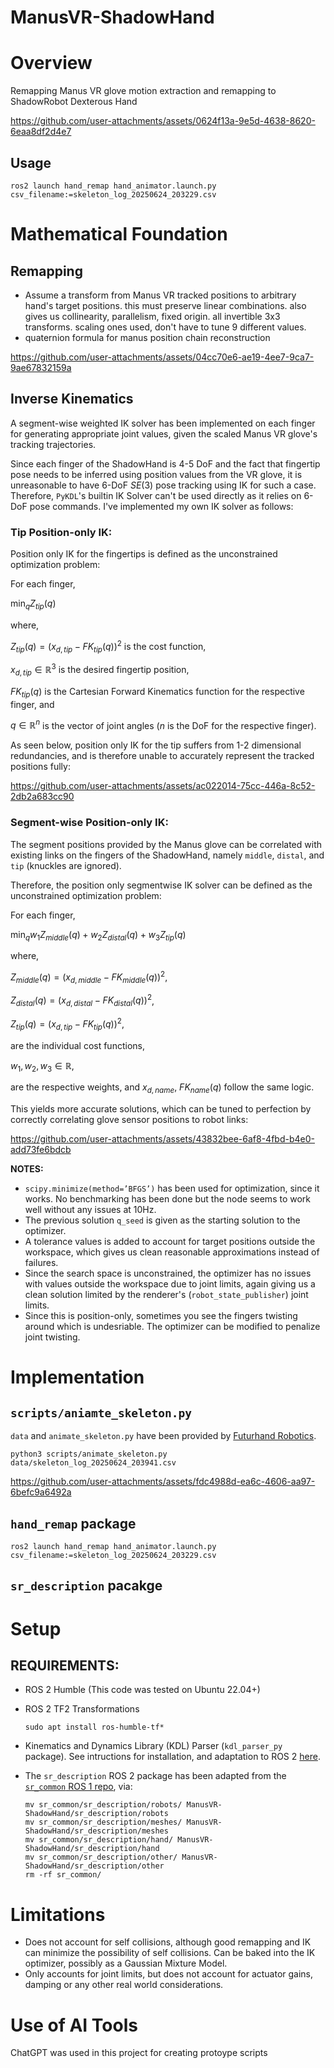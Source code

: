 # ManusVR-ShadowHand

# Overview
Remapping Manus VR glove motion extraction and remapping to ShadowRobot Dexterous Hand

https://github.com/user-attachments/assets/0624f13a-9e5d-4638-8620-6eaa8df2d4e7

## Usage
```
ros2 launch hand_remap hand_animator.launch.py csv_filename:=skeleton_log_20250624_203229.csv
```

# Mathematical Foundation

## Remapping
- Assume a transform from Manus VR tracked positions to arbitrary hand's target positions. this must preserve linear combinations. also gives us collinearity, parallelism, fixed origin. all invertible 3x3 transforms. scaling ones used, don't have to tune 9 different values.
- quaternion formula for manus position chain reconstruction

https://github.com/user-attachments/assets/04cc70e6-ae19-4ee7-9ca7-9ae67832159a

## Inverse Kinematics

A segment-wise weighted IK solver has been implemented on each finger for generating appropriate joint values, given the scaled Manus VR glove's tracking trajectories.

Since each finger of the ShadowHand is 4-5 DoF and the fact that fingertip pose needs to be inferred using position values from the VR glove, it is unreasonable to have 6-DoF $SE(3)$ pose tracking using IK for such a case.
Therefore, `PyKDL`'s builtin IK Solver can't be used directly as it relies on 6-DoF pose commands.
I've implemented my own IK solver as follows:

### Tip Position-only IK:

Position only IK for the fingertips is defined as the unconstrained optimization problem:

For each finger,

$\min_{q} Z_{tip}(q)$

where,

$Z_{tip}(q) = (x_{d,tip} - FK_{tip}(q))^2$ is the cost function,

$x_{d,tip} \in ℝ^3$ is the desired fingertip position,

$FK_{tip}(q)$ is the Cartesian Forward Kinematics function for the respective finger, and

$q \in ℝ^n$ is the vector of joint angles ($n$ is the DoF for the respective finger).

As seen below, position only IK for the tip suffers from 1-2 dimensional redundancies, and is therefore unable to accurately represent the tracked positions fully:

https://github.com/user-attachments/assets/ac022014-75cc-446a-8c52-2db2a683cc90

### Segment-wise Position-only IK:

The segment positions provided by the Manus glove can be correlated with existing links on the fingers of the ShadowHand, namely `middle`, `distal`, and `tip` (knuckles are ignored).

Therefore, the position only segmentwise IK solver can be defined as the unconstrained optimization problem:

For each finger,

$\min_{q} w_1 Z_{middle}(q) + w_2 Z_{distal}(q) + w_3 Z_{tip}(q)$

where,

$Z_{middle}(q) = (x_{d,middle} - FK_{middle}(q))^2$,

$Z_{distal}(q) = (x_{d,distal} - FK_{distal}(q))^2$,

$Z_{tip}(q) = (x_{d,tip} - FK_{tip}(q))^2$,

are the individual cost functions, 

$w_1, w_2, w_3 \in ℝ$, 

are the respective weights, and $x_{d,name}$, $FK_{name}(q)$ follow the same logic.

This yields more accurate solutions, which can be tuned to perfection by correctly correlating glove sensor positions to robot links:

https://github.com/user-attachments/assets/43832bee-6af8-4fbd-b4e0-add73fe6bdcb

**NOTES:**
- `scipy.minimize(method=’BFGS’)` has been used for optimization, since it works. No benchmarking has been done but the node seems to work well without any issues at 10Hz.
- The previous solution `q_seed` is given as the starting solution to the optimizer.
- A tolerance values is added to account for target positions outside the workspace, which gives us clean reasonable approximations instead of failures.
- Since the search space is unconstrained, the optimizer has no issues with values outside the workspace due to joint limits, again giving us a clean solution limited by the renderer's (`robot_state_publisher`) joint limits.
- Since this is position-only, sometimes you see the fingers twisting around which is undesriable. The optimizer can be modified to penalize joint twisting.

# Implementation

## `scripts/aniamte_skeleton.py`

`data` and `animate_skeleton.py` have been provided by [Futurhand Robotics](https://futurhandrobotics.com/).
```
python3 scripts/animate_skeleton.py data/skeleton_log_20250624_203941.csv
```

https://github.com/user-attachments/assets/fdc4988d-ea6c-4606-aa97-6befc9a6492a

## `hand_remap` package

```
ros2 launch hand_remap hand_animator.launch.py csv_filename:=skeleton_log_20250624_203229.csv
```

## `sr_description` pacakge


# Setup

## REQUIREMENTS:
- ROS 2 Humble (This code was tested on Ubuntu 22.04+)
- ROS 2 TF2 Transformations 
  ```
  sudo apt install ros-humble-tf*
  ```
- Kinematics and Dynamics Library (KDL) Parser (`kdl_parser_py` package). See intructions for installation, and adaptation to ROS 2 [here](https://github.com/GogiPuttar/Bi-ManualManipulation/tree/main?tab=readme-ov-file#requirements). 
  
- The `sr_description` ROS 2 package has been adapted from the [`sr_common` ROS 1 repo](https://github.com/shadow-robot/sr_common), via:
  ```
  mv sr_common/sr_description/robots/ ManusVR-ShadowHand/sr_description/robots
  mv sr_common/sr_description/meshes/ ManusVR-ShadowHand/sr_description/meshes
  mv sr_common/sr_description/hand/ ManusVR-ShadowHand/sr_description/hand
  mv sr_common/sr_description/other/ ManusVR-ShadowHand/sr_description/other
  rm -rf sr_common/
  ```

# Limitations
- Does not account for self collisions, although good remapping and IK can minimize the possibility of self collisions. 
Can be baked into the IK optimizer, possibly as a Gaussian Mixture Model.
- Only accounts for joint limits, but does not account for actuator gains, damping or any other real world considerations.

# Use of AI Tools
ChatGPT was used in this project for creating protoype scripts